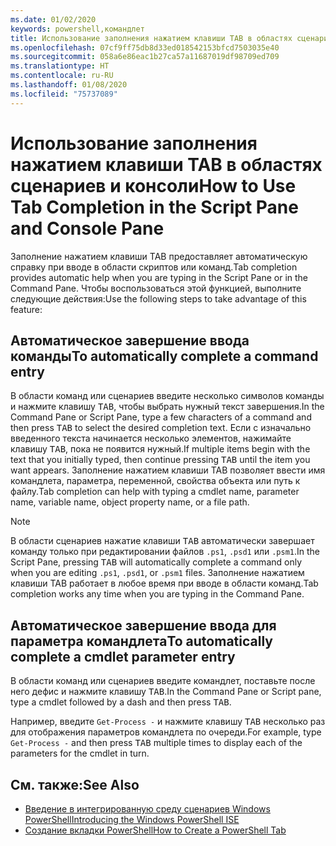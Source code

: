 ```yaml
---
ms.date: 01/02/2020
keywords: powershell,командлет
title: Использование заполнения нажатием клавиши TAB в областях сценариев и консоли
ms.openlocfilehash: 07cf9ff75db8d33ed018542153bfcd7503035e40
ms.sourcegitcommit: 058a6e86eac1b27ca57a11687019df98709ed709
ms.translationtype: HT
ms.contentlocale: ru-RU
ms.lasthandoff: 01/08/2020
ms.locfileid: "75737089"
---
```

# <a name="how-to-use-tab-completion-in-the-script-pane-and-console-pane"></a><span data-ttu-id="5e940-103">Использование заполнения нажатием клавиши TAB в областях сценариев и консоли</span><span class="sxs-lookup"><span data-stu-id="5e940-103">How to Use Tab Completion in the Script Pane and Console Pane</span></span>

<span data-ttu-id="5e940-104">Заполнение нажатием клавиши TAB предоставляет автоматическую справку при вводе в области скриптов или команд.</span><span class="sxs-lookup"><span data-stu-id="5e940-104">Tab completion provides automatic help when you are typing in the Script Pane or in the Command Pane.</span></span> <span data-ttu-id="5e940-105">Чтобы воспользоваться этой функцией, выполните следующие действия:</span><span class="sxs-lookup"><span data-stu-id="5e940-105">Use the following steps to take advantage of this feature:</span></span>

## <a name="to-automatically-complete-a-command-entry"></a><span data-ttu-id="5e940-106">Автоматическое завершение ввода команды</span><span class="sxs-lookup"><span data-stu-id="5e940-106">To automatically complete a command entry</span></span>

<span data-ttu-id="5e940-107">В области команд или сценариев введите несколько символов команды и нажмите клавишу <kbd>TAB</kbd>, чтобы выбрать нужный текст завершения.</span><span class="sxs-lookup"><span data-stu-id="5e940-107">In the Command Pane or Script Pane, type a few characters of a command and then press <kbd>TAB</kbd> to select the desired completion text.</span></span> <span data-ttu-id="5e940-108">Если с изначально введенного текста начинается несколько элементов, нажимайте клавишу <kbd>TAB</kbd>, пока не появится нужный.</span><span class="sxs-lookup"><span data-stu-id="5e940-108">If multiple items begin with the text that you initially typed, then continue pressing <kbd>TAB</kbd> until the item you want appears.</span></span> <span data-ttu-id="5e940-109">Заполнение нажатием клавиши TAB позволяет ввести имя командлета, параметра, переменной, свойства объекта или путь к файлу.</span><span class="sxs-lookup"><span data-stu-id="5e940-109">Tab completion can help with typing a cmdlet name, parameter name, variable name, object property name, or a file path.</span></span>

> [!NOTE]
> <span data-ttu-id="5e940-110">В области сценариев нажатие клавиши <kbd>TAB</kbd> автоматически завершает команду только при редактировании файлов `.ps1`, `.psd1` или `.psm1`.</span><span class="sxs-lookup"><span data-stu-id="5e940-110">In the Script Pane, pressing <kbd>TAB</kbd> will automatically complete a command only when you are editing `.ps1`, `.psd1`, or `.psm1` files.</span></span> <span data-ttu-id="5e940-111">Заполнение нажатием клавиши TAB работает в любое время при вводе в области команд.</span><span class="sxs-lookup"><span data-stu-id="5e940-111">Tab completion works any time when you are typing in the Command Pane.</span></span>

## <a name="to-automatically-complete-a-cmdlet-parameter-entry"></a><span data-ttu-id="5e940-112">Автоматическое завершение ввода для параметра командлета</span><span class="sxs-lookup"><span data-stu-id="5e940-112">To automatically complete a cmdlet parameter entry</span></span>

<span data-ttu-id="5e940-113">В области команд или сценариев введите командлет, поставьте после него дефис и нажмите клавишу <kbd>TAB</kbd>.</span><span class="sxs-lookup"><span data-stu-id="5e940-113">In the Command Pane or Script pane, type a cmdlet followed by a dash and then press <kbd>TAB</kbd>.</span></span>

<span data-ttu-id="5e940-114">Например, введите `Get-Process -` и нажмите клавишу <kbd>TAB</kbd> несколько раз для отображения параметров командлета по очереди.</span><span class="sxs-lookup"><span data-stu-id="5e940-114">For example, type `Get-Process -` and then press <kbd>TAB</kbd> multiple times to display each of the parameters for the cmdlet in turn.</span></span>

## <a name="see-also"></a><span data-ttu-id="5e940-115">См. также:</span><span class="sxs-lookup"><span data-stu-id="5e940-115">See Also</span></span>

- [<span data-ttu-id="5e940-116">Введение в интегрированную среду сценариев Windows PowerShell</span><span class="sxs-lookup"><span data-stu-id="5e940-116">Introducing the Windows PowerShell ISE</span></span>](Introducing-the-Windows-PowerShell-ISE.md)
- [<span data-ttu-id="5e940-117">Создание вкладки PowerShell</span><span class="sxs-lookup"><span data-stu-id="5e940-117">How to Create a PowerShell Tab</span></span>](How-to-Create-a-PowerShell-Tab-in-Windows-PowerShell-ISE.md)
